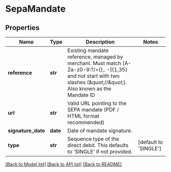 # SepaMandate

## Properties
Name | Type | Description | Notes
------------ | ------------- | ------------- | -------------
**reference** | **str** | Existing mandate reference, managed by merchant. Must match [A-Za-z0-9:?/+(),. -]{1,35} and not start with two slashes (\&quot;//\&quot;). Also known as the Mandate ID | 
**url** | **str** | Valid URL pointing to the SEPA mandate (PDF / HTML format recommended) | 
**signature_date** | **date** | Date of mandate signature. | 
**type** | **str** | Sequence type of the direct debit. This defaults to &#39;SINGLE&#39; if not provided. | [default to 'SINGLE']

[[Back to Model list]](../README.md#documentation-for-models) [[Back to API list]](../README.md#documentation-for-api-endpoints) [[Back to README]](../README.md)


